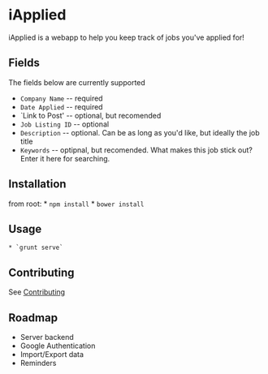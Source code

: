iApplied
=======

iApplied is a webapp to help you keep track of jobs you've applied for!




Fields
-------

The fields below are currently supported

* `Company Name` -- required
* `Date Applied` -- required
* `Link to Post' -- optional, but recomended
* `Job Listing ID` -- optional
* `Description` -- optional. Can be as long as you'd like, but ideally the job title
* `Keywords` -- optipnal, but recomended. What makes this job stick out? Enter it here for searching.

Installation
-----------
from root:
    * `npm install`
    * `bower install`

Usage
-----
    * `grunt serve`

Contributing
------------

See [Contributing](CONTRIBUTING.md)



Roadmap
---
* Server backend
* Google Authentication
* Import/Export data
* Reminders